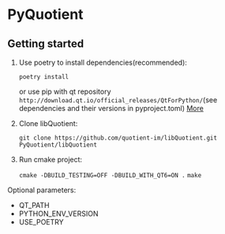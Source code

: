 # PyQuotient

## Getting started

1. Use poetry to install dependencies(recommended):

   `poetry install`

   or use pip with qt repository `http://download.qt.io/official_releases/QtForPython/`(see dependencies and their versions in pyproject.toml) [More](https://doc.qt.io/qtforpython/shiboken6/gettingstarted.html)

2. Clone libQuotient:

   `git clone https://github.com/quotient-im/libQuotient.git PyQuotient/libQuotient`

3. Run cmake project:

   `cmake -DBUILD_TESTING=OFF -DBUILD_WITH_QT6=ON .`
   `make`

Optional parameters:

- QT_PATH
- PYTHON_ENV_VERSION
- USE_POETRY
